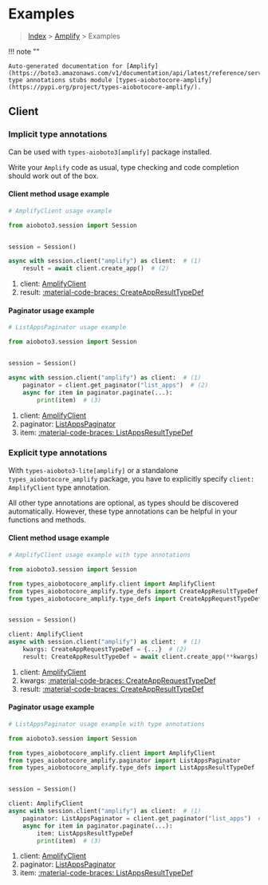 # Examples

> [Index](../README.md) > [Amplify](./README.md) > Examples

!!! note ""

    Auto-generated documentation for [Amplify](https://boto3.amazonaws.com/v1/documentation/api/latest/reference/services/amplify.html#amplify)
    type annotations stubs module [types-aiobotocore-amplify](https://pypi.org/project/types-aiobotocore-amplify/).

## Client

### Implicit type annotations

Can be used with `types-aioboto3[amplify]` package installed.

Write your `Amplify` code as usual,
type checking and code completion should work out of the box.



#### Client method usage example

```python
# AmplifyClient usage example

from aioboto3.session import Session


session = Session()

async with session.client("amplify") as client:  # (1)
    result = await client.create_app()  # (2)
```

1. client: [AmplifyClient](./client.md)
2. result: [:material-code-braces: CreateAppResultTypeDef](./type_defs.md#createappresulttypedef)



#### Paginator usage example

```python
# ListAppsPaginator usage example

from aioboto3.session import Session


session = Session()

async with session.client("amplify") as client:  # (1)
    paginator = client.get_paginator("list_apps")  # (2)
    async for item in paginator.paginate(...):
        print(item)  # (3)
```

1. client: [AmplifyClient](./client.md)
2. paginator: [ListAppsPaginator](./paginators.md#listappspaginator)
3. item: [:material-code-braces: ListAppsResultTypeDef](./type_defs.md#listappsresulttypedef)




### Explicit type annotations

With `types-aioboto3-lite[amplify]`
or a standalone `types_aiobotocore_amplify` package, you have to explicitly specify
`client: AmplifyClient` type annotation.

All other type annotations are optional, as types should be discovered automatically.
However, these type annotations can be helpful in your functions and methods.


#### Client method usage example

```python
# AmplifyClient usage example with type annotations

from aioboto3.session import Session

from types_aiobotocore_amplify.client import AmplifyClient
from types_aiobotocore_amplify.type_defs import CreateAppResultTypeDef
from types_aiobotocore_amplify.type_defs import CreateAppRequestTypeDef


session = Session()

client: AmplifyClient
async with session.client("amplify") as client:  # (1)
    kwargs: CreateAppRequestTypeDef = {...}  # (2)
    result: CreateAppResultTypeDef = await client.create_app(**kwargs)  # (3)
```

1. client: [AmplifyClient](./client.md)
2. kwargs: [:material-code-braces: CreateAppRequestTypeDef](./type_defs.md#createapprequesttypedef)
3. result: [:material-code-braces: CreateAppResultTypeDef](./type_defs.md#createappresulttypedef)



#### Paginator usage example

```python
# ListAppsPaginator usage example with type annotations

from aioboto3.session import Session

from types_aiobotocore_amplify.client import AmplifyClient
from types_aiobotocore_amplify.paginator import ListAppsPaginator
from types_aiobotocore_amplify.type_defs import ListAppsResultTypeDef


session = Session()

client: AmplifyClient
async with session.client("amplify") as client:  # (1)
    paginator: ListAppsPaginator = client.get_paginator("list_apps")  # (2)
    async for item in paginator.paginate(...):
        item: ListAppsResultTypeDef
        print(item)  # (3)
```

1. client: [AmplifyClient](./client.md)
2. paginator: [ListAppsPaginator](./paginators.md#listappspaginator)
3. item: [:material-code-braces: ListAppsResultTypeDef](./type_defs.md#listappsresulttypedef)




